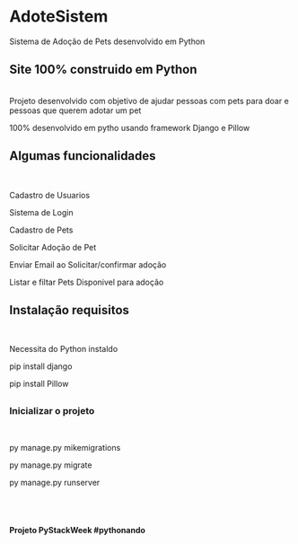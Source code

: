 # AdoteSistem
Sistema de Adoção de Pets desenvolvido em Python

##

<h2> Site 100% construido em Python </h2><br>
Projeto desenvolvido com objetivo de ajudar pessoas com pets para doar e pessoas que querem adotar um pet

100% desenvolvido em pytho usando framework Django e Pillow

##

<h2>Algumas funcionalidades</h2><br>
<p>Cadastro de Usuarios
<p>Sistema de Login
<p>Cadastro de Pets
<p>Solicitar Adoção de Pet
<p>Enviar Email ao Solicitar/confirmar adoção
<p>Listar e filtar Pets Disponivel para adoção

##

<h2> Instalação requisitos</h2><br>
<p>Necessita do Python instaldo
<p>pip install django
<p>pip install Pillow

##
<h3>Inicializar o projeto</h3><br>
<p>py manage.py mikemigrations
<p>py manage.py migrate
<p>py manage.py runserver 


<br><br><h4> Projeto PyStackWeek #pythonando
